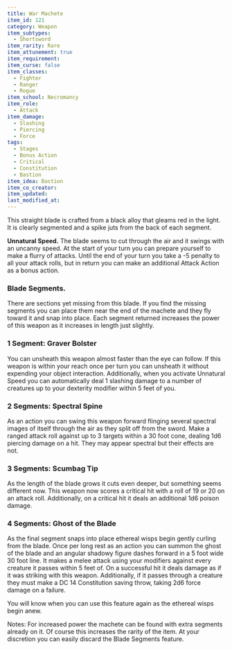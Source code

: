 ```yaml
---
title: War Machete
item_id: 121
category: Weapon
item_subtypes:
  - Shortsword
item_rarity: Rare
item_attunement: true
item_requirement:
item_curse: false
item_classes:
  - Fighter
  - Ranger
  - Rogue
item_school: Necromancy
item_role:
  - Attack
item_damage:
  - Slashing
  - Piercing
  - Force
tags:
  - Stages
  - Bonus Action
  - Critical
  - Constitution
  - Bastion
item_idea: Bastion
item_co_creator:
item_updated:
last_modified_at:
---
```


This straight blade is crafted from a black alloy that gleams red in the light. It is clearly segmented and a spike juts from the back of each segment.

**Unnatural Speed.** The blade seems to cut through the air and it swings with an uncanny speed. At the start of your turn you can prepare yourself to make a flurry of attacks. Until the end of your turn you take a -5 penalty to all your attack rolls, but in return you can make an additional Attack Action as a bonus action.

### Blade Segments.
There are sections yet missing from this blade. If you find the missing segments you can place them near the end of the machete and they fly toward it and snap into place. Each segment returned increases the power of this weapon as it increases in length just slightly.

### 1 Segment: Graver Bolster
You can unsheath this weapon almost faster than the eye can follow. If this weapon is within your reach once per turn you can unsheath it without expending your object interaction. Additionally, when you activate Unnatural Speed you can automatically deal 1 slashing damage to a number of creatures up to your dexterity modifier within 5 feet of you.

### 2 Segments: Spectral Spine
As an action you can swing this weapon forward flinging several spectral images of itself through the air as they split off from the sword. Make a ranged attack roll against up to 3 targets within a 30 foot cone, dealing 1d6 piercing damage on a hit. They may appear spectral but their effects are not.

### 3 Segments: Scumbag Tip
As the length of the blade grows it cuts even deeper, but something seems different now. This weapon now scores a critical hit with a roll of 19 or 20 on an attack roll. Additionally, on a critical hit it deals an additional 1d6 poison damage.

### 4 Segments: Ghost of the Blade
As the final segment snaps into place ethereal wisps begin gently curling from the blade. Once per long rest as an action you can summon the ghost of the blade and an angular shadowy figure dashes forward in a 5 foot wide 30 foot line. It makes a melee attack using your modifiers against every creature it passes within 5 feet of. On a successful hit it deals damage as if it was striking with this weapon. Additionally, if it passes through a creature they must make a DC 14 Constitution saving throw, taking 2d6 force damage on a failure.

You will know when you can use this feature again as the ethereal wisps begin anew.

Notes: For increased power the machete can be found with extra segments already on it. Of course this increases the rarity of the item. At your discretion you can easily discard the Blade Segments feature.
